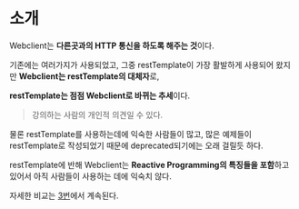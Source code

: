 # 소개

Webclient는 **다른곳과의 HTTP 통신을 하도록 해주는 것**이다.

기존에는 여러가지가 사용되었고, 그중 restTemplate이 가장 활발하게 사용되어 왔지만 **Webclient는 restTemplate의 대체자**로,

**restTemplate는 점점 Webclient로 바뀌는 추세**이다.

> 강의하는 사람의 개인적 의견일 수 있다.

물론 restTemplate를 사용하는데에 익숙한 사람들이 많고, 많은 예제들이 restTemplate로 작성되었기 때문에 deprecated되기에는 오래 걸릴듯 하다.

restTemplate에 반해 Webclient는 **Reactive Programming의 특징들을 포함**하고 있어서 아직 사람들이 사용하는 데에 익숙치 않다.

자세한 비교는 [3번](./03.resttemplate_vs_webclient.md)에서 계속된다.